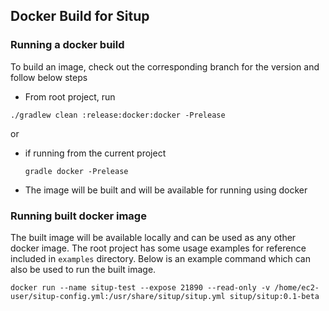 ## Docker Build for Situp

### Running a docker build

To build an image, check out the corresponding branch for the version and follow below steps

* From root project, run 

```
./gradlew clean :release:docker:docker -Prelease
```
or 

* if running from the current project 
    
    ``` 
    gradle docker -Prelease
    ```
    
* The image will be built and will be available for running using docker

### Running built docker image

The built image will be available locally and can be used as any other docker image. 
The root project has some usage examples for reference included in `examples` directory. 
Below is an example command which can also be used to run the built image.

```
docker run --name situp-test --expose 21890 --read-only -v /home/ec2-user/situp-config.yml:/usr/share/situp/situp.yml situp/situp:0.1-beta

```
